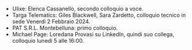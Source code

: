 - Ulixe: Elenca Cassanello, secondo colloquio a voce.
- Targa Telematics: Giles Blackwell, Sara Zardetto, colloquio tecnico in sede Venerdì 2 Febbraio 2024.
- PAT S.R.L. Montebelluna: primo colloquio.
- Michael Page: Loredana Provasi su LinkedIn, quindi suo collega, colloquio lunedì 5 alle 16:00.
